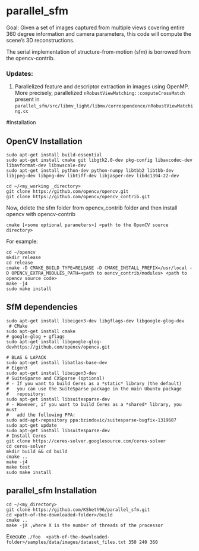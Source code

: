 # parallel_sfm

Goal: Given a set of images captured from multiple views covering entire 360 degree information and camera parameters, this code will compute the scene’s 3D reconstructions.

The serial implementation of structure-from-motion (sfm) is borrowed from the opencv-contrib.

### Updates:

1. Parallelized feature and descriptor extraction in images using OpenMP. More precisely, parallelized `nRobustViewMatching::computeCrossMatch` present in `parallel_sfm/src/libmv_light/libmv/correspondence/nRobustViewMatching.cc`

#Installation

## OpenCV Installation

```
sudo apt-get install build-essential
sudo apt-get install cmake git libgtk2.0-dev pkg-config libavcodec-dev libavformat-dev libswscale-dev
sudo apt-get install python-dev python-numpy libtbb2 libtbb-dev libjpeg-dev libpng-dev libtiff-dev libjasper-dev libdc1394-22-dev
 
cd ~/<my_working _directory>
git clone https://github.com/opencv/opencv.git
git clone https://github.com/opencv/opencv_contrib.git
```
Now, delete the sfm folder from opencv_contrib folder and then install opencv with opencv-contrib 

```
cmake [<some optional parameters>] <path to the OpenCV source directory>
```
For example:
```
cd ~/opencv
mkdir release
cd release
cmake -D CMAKE_BUILD_TYPE=RELEASE -D CMAKE_INSTALL_PREFIX=/usr/local -D OPENCV_EXTRA_MODULES_PATH=<path to oencv_contrib/modules> <path to opencv source code>
make -j4
sudo make install
```
## SfM dependencies
```
sudo apt-get install libeigen3-dev libgflags-dev libgoogle-glog-dev
 # CMake
sudo apt-get install cmake
# google-glog + gflags
sudo apt-get install libgoogle-glog-devhttps://github.com/opencv/opencv.git

# BLAS & LAPACK
sudo apt-get install libatlas-base-dev
# Eigen3
sudo apt-get install libeigen3-dev
# SuiteSparse and CXSparse (optional)
# - If you want to build Ceres as a *static* library (the default)
#   you can use the SuiteSparse package in the main Ubuntu package
#   repository:
sudo apt-get install libsuitesparse-dev
# - However, if you want to build Ceres as a *shared* library, you must
#   add the following PPA:
sudo add-apt-repository ppa:bzindovic/suitesparse-bugfix-1319687
sudo apt-get update
sudo apt-get install libsuitesparse-dev
# Install Ceres
git clone https://ceres-solver.googlesource.com/ceres-solver
cd ceres-solver
mkdir build && cd build
cmake ..
make -j4
make test
sudo make install
```
## parallel_sfm Installation
```
cd ~/<my_directory>
git clone https://github.com/KSheth96/parallel_sfm.git
cd <path-of-the-downloaded-folder>/build
cmake ..
make -jX ,where X is the number of threads of the processor
```
Execute `./foo  <path-of-the-downloaded-folder>/samples/data/images/dataset_files.txt 350 240 360`
